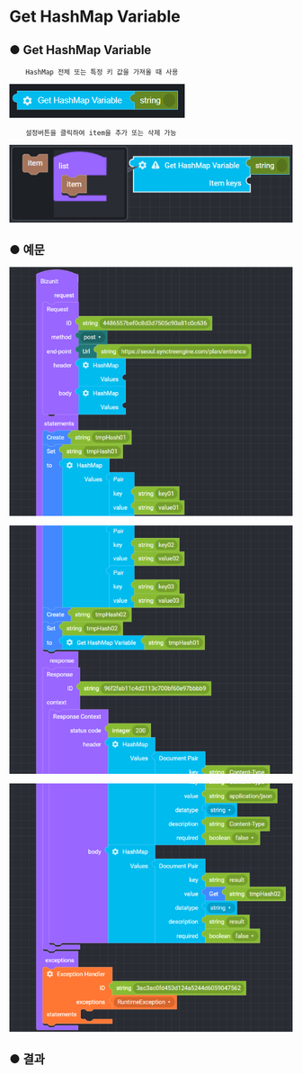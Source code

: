 # Get HashMap Variable

## ● Get HashMap Variable

        HashMap 전체 또는 특정 키 값을 가져올 때 사용

![](../../.gitbook/assets/image%20%285%29.png)

        설정버튼을 클릭하여 item을 추가 또는 삭제 가능

![](../../.gitbook/assets/image%20%2881%29.png)

## ● 예문

![](../../.gitbook/assets/image%20%28169%29.png)

![](../../.gitbook/assets/image%20%2888%29.png)

![](../../.gitbook/assets/image%20%28136%29.png)

## ● 결과

